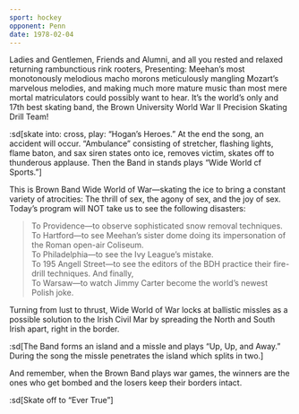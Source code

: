 ```yaml
---
sport: hockey
opponent: Penn
date: 1978-02-04
---
```


Ladies and Gentlemen, Friends and Alumni, and all you rested and relaxed returning rambunctious rink rooters, Presenting: Meehan’s most monotonously melodious macho morons meticulously mangling Mozart’s marvelous melodies, and making much more mature music than most mere mortal matriculators could possibly want to hear. It’s the world’s only and 17th best skating band, the Brown University World War II Precision Skating Drill Team!

:sd[skate into: cross, play: “Hogan’s Heroes.” At the end the song, an accident will occur. “Ambulance” consisting of stretcher, flashing lights, flame baton, and sax siren states onto ice, removes victim, skates off to thunderous applause. Then the Band in stands plays “Wide World cf Sports.”]

This is Brown Band Wide World of War—skating the ice to bring a constant variety of atrocities: The thrill of sex, the agony of sex, and the joy of sex. Today’s program will NOT take us to see the following disasters:

> To Providence—to observe sophisticated snow removal techniques.\
> To Hartford—to see Meehan’s sister dome doing its impersonation of the Roman open-air Coliseum.\
> To Philadelphia—to see the Ivy League’s mistake.\
> To 195 Angell Street—to see the editors of the BDH practice their fire-drill techniques. And finally,\
> To Warsaw—to watch Jimmy Carter become the world’s newest Polish joke.

Turning from lust to thrust, Wide World of War locks at ballistic missles as a possible solution to the Irish Civil Mar by spreading the North and South Irish apart, right in the border.

:sd[The Band forms an island and a missle and plays “Up, Up, and Away.” During the song the missle penetrates the island which splits in two.]

And remember, when the Brown Band plays war games, the winners are the ones who get bombed and the losers keep their borders intact.

:sd[Skate off to “Ever True”]
